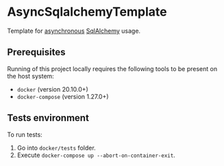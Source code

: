 # AsyncSqlalchemyTemplate
Template for
[asynchronous](https://docs.python.org/3/library/asyncio.html)
[SqlAlchemy](https://docs.sqlalchemy.org/en/20/)
usage.

## Prerequisites

Running of this project locally requires the following tools to be
present on the host system:

* `docker` (version 20.10.0+)
* `docker-compose` (version 1.27.0+)

## Tests environment

To run tests:
1. Go into `docker/tests` folder.
2. Execute `docker-compose up --abort-on-container-exit`.
